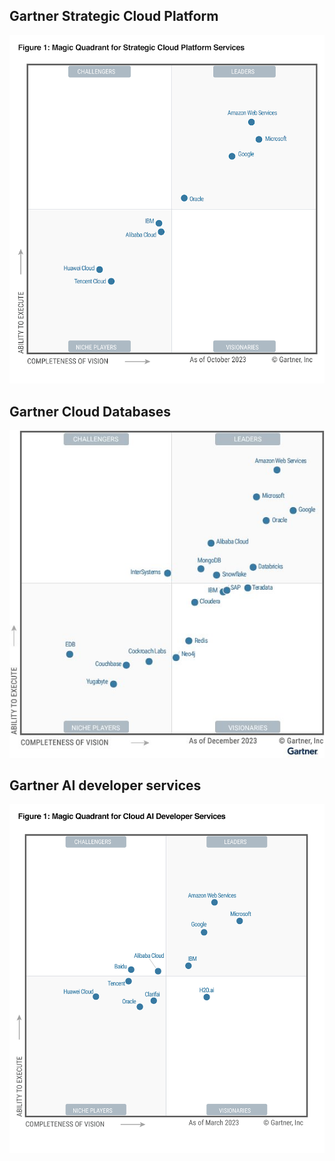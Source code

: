 ## Gartner Strategic Cloud Platform

![Gartner - Strategic Cloud Platform Services](Gartner-StrategicCloudPlatformServices.png?raw=true "Gartner - Strategic Cloud Platform Services")


## Gartner Cloud Databases

![Gartner - Cloud Databases](Gartner-CloudDatabase.jpg?raw=true "Gartner - Cloud Databases")

## Gartner AI developer services

![Gartner - AI developer services](Gartner-CloudAIDevelopersServices.png?raw=true "Gartner - AI Developer Services")